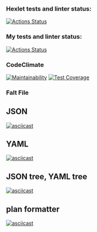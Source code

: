 ### Hexlet tests and linter status:
[![Actions Status](https://github.com/coder108-gh/python-project-50/actions/workflows/hexlet-check.yml/badge.svg)](https://github.com/coder108-gh/python-project-50/actions)

### My tests and linter status:
[![Actions Status](https://github.com/coder108-gh/python-project-50/actions/workflows/from_pyci.yaml/badge.svg)](https://github.com/coder108-gh/python-project-50/actions)

### CodeClimate
[![Maintainability](https://api.codeclimate.com/v1/badges/9cab42334f0c3118dae0/maintainability)](https://codeclimate.com/github/coder108-gh/python-project-50/maintainability)
[![Test Coverage](https://api.codeclimate.com/v1/badges/9cab42334f0c3118dae0/test_coverage)](https://codeclimate.com/github/coder108-gh/python-project-50/test_coverage)

 ### Falt File
 ## JSON
 [![asciicast](https://asciinema.org/a/nmRfvoT2pfM8bPTx83N1Gt8YE.svg)](https://asciinema.org/a/nmRfvoT2pfM8bPTx83N1Gt8YE)
 ## YAML
 [![asciicast](https://asciinema.org/a/z7HmMmuKPl6RN9CKCTIXbRIMo.svg)](https://asciinema.org/a/z7HmMmuKPl6RN9CKCTIXbRIMo)
 ## JSON tree, YAML tree
 [![asciicast](https://asciinema.org/a/D5b3Duw8KXshywcwPpWNG9QLk.svg)](https://asciinema.org/a/D5b3Duw8KXshywcwPpWNG9QLk)
 ## plan formatter
[![asciicast](https://asciinema.org/a/7HzplWDkNz7b4wWxaGrFZU2tj.svg)](https://asciinema.org/a/7HzplWDkNz7b4wWxaGrFZU2tj)
 